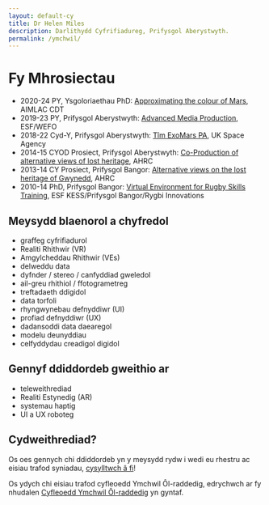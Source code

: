 ```yaml
---
layout: default-cy
title: Dr Helen Miles
description: Darlithydd Cyfrifiadureg, Prifysgol Aberystwyth.
permalink: /ymchwil/
---
```


# Fy Mhrosiectau
- 2020-24 PY, Ysgoloriaethau PhD: [Approximating the colour of Mars](https://gtr.ukri.org/projects?ref=studentship-2431329#/tabOverview), AIMLAC CDT
- 2019-23 PY, Prifysgol Aberystwyth: [Advanced Media Production](https://amp.aber.ac.uk/en/home/), ESF/WEFO
- 2018-22 Cyd-Y, Prifysgol Aberystwyth: [Tîm ExoMars PA](https://exomars.cymru), UK Space Agency
- 2014-15 CYOD Prosiect, Prifysgol Aberystwyth: [Co-Production of alternative views of lost heritage](https://gtr.ukri.org/projects?ref=AH%2FL007916%2F1#/tabOverview), AHRC
- 2013-14 CY Prosiect, Prifysgol Bangor: [Alternative views on the lost heritage of Gwynedd](https://gtr.ukri.org/projects?ref=AH%2FK006401%2F1), AHRC
- 2010-14 PhD, Prifysgol Bangor: [Virtual Environment for Rugby Skills Training](http://www.rivic.ac.uk/research/Member/Helen-Miles.html), ESF KESS/Prifysgol Bangor/Rygbi Innovations

## Meysydd blaenorol a chyfredol
- graffeg cyfrifiadurol
- Realiti Rhithwir (VR)
- Amgylcheddau Rhithwir (VEs)
- delweddu data
- dyfnder / stereo / canfyddiad gweledol
- ail-greu rhithiol / ffotogrametreg
- treftadaeth ddigidol
- data torfoli
- rhyngwynebau defnyddiwr (UI)
- profiad defnyddiwr (UX)
- dadansoddi data daearegol
- modelu deunyddiau
- celfyddydau creadigol digidol

## Gennyf ddiddordeb gweithio ar
- teleweithrediad
- Realiti Estynedig (AR)
- systemau haptig
- UI a UX roboteg

## Cydweithrediad?
Os oes gennych chi ddiddordeb yn y meysydd rydw i wedi eu rhestru ac eisiau trafod syniadau, [cysylltwch â fi](https://pure.aber.ac.uk/portal/cy/persons/helen-miles(7b18b132-9dc9-4f58-83cb-271020a0418f).html)!

Os ydych chi eisiau trafod cyfleoedd Ymchwil Ôl-raddedig, edrychwch ar fy nhudalen [Cyfleoedd Ymchwil Ôl-raddedig](pg-cy.markdown) yn gyntaf.
